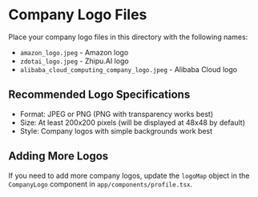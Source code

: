 # Company Logo Files

Place your company logo files in this directory with the following names:

- `amazon_logo.jpeg` - Amazon logo
- `zdotai_logo.jpeg` - Zhipu.AI logo
- `alibaba_cloud_computing_company_logo.jpeg` - Alibaba Cloud logo

## Recommended Logo Specifications

- Format: JPEG or PNG (PNG with transparency works best)
- Size: At least 200x200 pixels (will be displayed at 48x48 by default)
- Style: Company logos with simple backgrounds work best

## Adding More Logos

If you need to add more company logos, update the `logoMap` object in the `CompanyLogo` component in `app/components/profile.tsx`.
